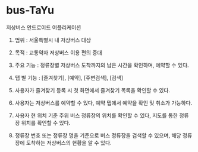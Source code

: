 # bus-TaYu
저상버스 안드로이드 어플리케이션

1. 범위 : 서울특별시 내 저상버스 대상
2. 목적 : 교통약자 저상버스 이용 편의 증대
3. 주요 기능 : 정류장별 저상버스 도착까지의 남은 시간을 확인하며, 예약할 수 있다.

4. 탭 별 기능 : [즐겨찾기], [예약], [주변검색], [검색]

6. 사용자가 즐겨찾기 등록 시 첫 화면에서 즐겨찾기 목록을 확인할 수 있다.
7. 사용자는 저상버스를 예약할 수 있다, 예약 탭에서 예약을 확인 및 취소가 가능하다.
8. 사용자 현 위치 기준 주위 버스 정류장의 위치를 확인할 수 있다, 지도를 통한 정류장 위치를 확인할 수 있다.
9. 정류장 번호 또는 정류장 명을 기준으로 버스 정류장을 검색할 수 있으며, 해당 정류장에 도착하는 저상버스의 현황을 알 수 있다.
